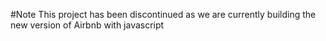 #Note
This project has been discontinued as we are currently building the new version of Airbnb with javascript